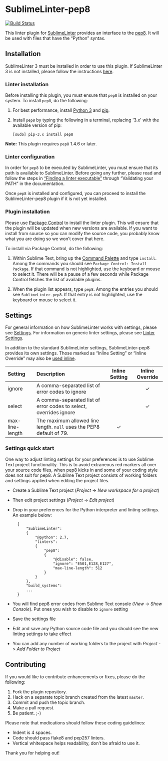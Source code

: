 SublimeLinter-pep8
=========================

[![Build Status](https://travis-ci.org/SublimeLinter/SublimeLinter-pep8.svg?branch=master)](https://travis-ci.org/SublimeLinter/SublimeLinter-pep8)

This linter plugin for [SublimeLinter](http://sublimelinter.readthedocs.org) provides an interface to the [pep8](https://github.com/jcrocholl/pep8). It will be used with files that have the “Python” syntax.

## Installation
SublimeLinter 3 must be installed in order to use this plugin. If SublimeLinter 3 is not installed, please follow the instructions [here](http://sublimelinter.readthedocs.org/en/latest/installation.html).

### Linter installation
Before installing this plugin, you must ensure that `pep8` is installed on your system. To install `pep8`, do the following:

1. For best performance, install [Python 3](http://python.org) and [pip](http://www.pip-installer.org/en/latest/installing.html).

1. Install `pep8` by typing the following in a terminal, replacing '3.x' with the available version of pip:
   ```
   [sudo] pip-3.x install pep8
   ```

**Note:** This plugin requires `pep8` 1.4.6 or later.

### Linter configuration
In order for `pep8` to be executed by SublimeLinter, you must ensure that its path is available to SublimeLinter. Before going any further, please read and follow the steps in [“Finding a linter executable”](http://sublimelinter.readthedocs.org/en/latest/troubleshooting.html#finding-a-linter-executable) through “Validating your PATH” in the documentation.

Once `pep8` is installed and configured, you can proceed to install the SublimeLinter-pep8 plugin if it is not yet installed.

### Plugin installation
Please use [Package Control](https://sublime.wbond.net/installation) to install the linter plugin. This will ensure that the plugin will be updated when new versions are available. If you want to install from source so you can modify the source code, you probably know what you are doing so we won’t cover that here.

To install via Package Control, do the following:

1. Within Sublime Text, bring up the [Command Palette](http://docs.sublimetext.info/en/sublime-text-3/extensibility/command_palette.html) and type `install`. Among the commands you should see `Package Control: Install Package`. If that command is not highlighted, use the keyboard or mouse to select it. There will be a pause of a few seconds while Package Control fetches the list of available plugins.

1. When the plugin list appears, type `pep8`. Among the entries you should see `SublimeLinter-pep8`. If that entry is not highlighted, use the keyboard or mouse to select it.

## Settings
For general information on how SublimeLinter works with settings, please see [Settings](http://sublimelinter.readthedocs.org/en/latest/settings.html). For information on generic linter settings, please see [Linter Settings](http://sublimelinter.readthedocs.org/en/latest/linter_settings.html).

In addition to the standard SublimeLinter settings, SublimeLinter-pep8 provides its own settings. Those marked as “Inline Setting” or “Inline Override” may also be [used inline](http://sublimelinter.readthedocs.org/en/latest/settings.html#inline-settings).

|Setting|Description|Inline Setting|Inline Override|
|:------|:----------|:------------:|:-------------:|
|ignore|A comma-separated list of error codes to ignore| |&#10003;|
|select|A comma-separated list of error codes to select, overrides ignore| |&#10003;|
|max-line-length|The maximum allowed line length. `null` uses the PEP8 default of 79.|&#10003;| |

### Settings quick start

One way to adjust linting settings for your preferences is to use Sublime Text project functionality. 
This is to avoid extraneous red markers all over your source code files, when pep8 kicks in and some of your coding style does not suit for pep8. A Sublime Text project consists of working folders and settings applied when editing the project files. 

* Create a Sublime Text project (*Project* -> *New workspace for a project*)

* Then edit project settings (*Project* -> *Edit project*) 

* Drop in your preferences for the Python interpreter and linting settings. An example below:

        {
            "SublimeLinter":
            {
                "@python": 2.7,
                "linters":
                {
                    "pep8":
                    {
                        "@disable": false,
                        "ignore": "E501,E128,E127",
                        "max-line-length": 512
                    }
                }
            },
            "build_systems":
            ...
        }

* You will find pep8 error codes from Sublime Text console (*View* -> *Show Console*). Put ones you wish to disable to `ignore` setting

* Save the settings file

* Edit and save any Python source code file and you should see the new linting settings to take effect

* You can add any number of working folders to the project with *Project* -> *Add Folder to Project*

## Contributing
If you would like to contribute enhancements or fixes, please do the following:

1. Fork the plugin repository.
1. Hack on a separate topic branch created from the latest `master`.
1. Commit and push the topic branch.
1. Make a pull request.
1. Be patient.  ;-)

Please note that modications should follow these coding guidelines:

- Indent is 4 spaces.
- Code should pass flake8 and pep257 linters.
- Vertical whitespace helps readability, don’t be afraid to use it.

Thank you for helping out!
